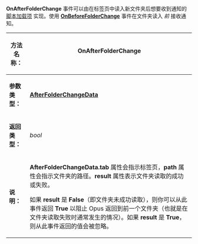 **OnAfterFolderChange** 事件可以由在标签页中读入新文件夹后想要收到通知的 [脚本加载项](/Manual/scripting/script_add-ins/README.zh.md) 实现。使用 **[OnBeforeFolderChange](onbeforefolderchange.zh.md)** 事件在文件夹读入 *前* 接收通知。

<table>
<thead><tr><th>

**方法名称：**</th><th>
OnAfterFolderChange
</th></tr></thead><tbody><tr><td>

**参数类型：**</td><td>

**[AfterFolderChangeData](../scripting_objects/afterfolderchangedata.zh.md)**
</td></tr><tr><td>

**返回类型：**</td><td>

*bool*
</td></tr><tr><td>

**说明：**</td><td>

**AfterFolderChangeData.tab** 属性会指示标签页，**path** 属性会指示文件夹的路径。**result** 属性表示文件夹读取的成功或失败。

如果 **result** 是 **False**（即文件夹未成功读取），则你可以从此事件返回 **True** 以阻止 Opus 返回到前一个文件夹（也就是在文件夹读取失败时通常发生的情况）。如果 **result** 是 **True**，则从此事件返回的值会被忽略。
</td></tr></tbody>
</table>